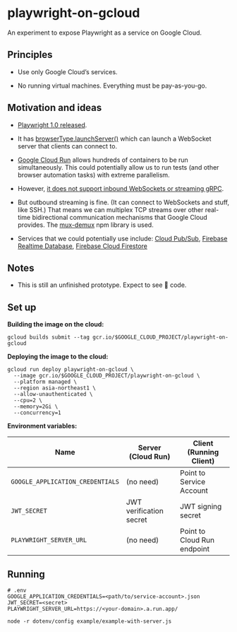 # playwright-on-gcloud

An experiment to expose Playwright as a service on Google Cloud.

## Principles

- Use only Google Cloud’s services.

- No running virtual machines. Everything must be pay-as-you-go.

## Motivation and ideas

- [Playwright 1.0 released](https://github.com/microsoft/playwright/releases/tag/v1.0.0).

- It has [browserType.launchServer()](https://github.com/microsoft/playwright/blob/v1.0.0/docs/api.md#browsertypelaunchserveroptions) which can launch a WebSocket server that clients can connect to.

- [Google Cloud Run](https://cloud.google.com/run) allows hundreds of containers to be run simultaneously. This could potentially allow us to run tests (and other browser automation tasks) with extreme parallelism.

- However, [it does not support inbound WebSockets or streaming gRPC](https://web.archive.org/web/20200117173740/https://cloud.google.com/run/docs/issues).

- But outbound streaming is fine. (It can connect to WebSockets and stuff, like SSH.) That means we can multiplex TCP streams over other real-time bidirectional communication mechanisms that Google Cloud provides. The [mux-demux](https://www.npmjs.com/package/mux-demux) npm library is used.

- Services that we could potentially use include: [Cloud Pub/Sub](https://cloud.google.com/pubsub), [Firebase Realtime Database](https://firebase.google.com/products/realtime-database), [Firebase Cloud Firestore](https://firebase.google.com/products/firestore)

## Notes

- This is still an unfinished prototype. Expect to see 💩 code.

## Set up

**Building the image on the cloud:**

```
gcloud builds submit --tag gcr.io/$GOOGLE_CLOUD_PROJECT/playwright-on-gcloud
```

**Deploying the image to the cloud:**

```
gcloud run deploy playwright-on-gcloud \
  --image gcr.io/$GOOGLE_CLOUD_PROJECT/playwright-on-gcloud \
  --platform managed \
  --region asia-northeast1 \
  --allow-unauthenticated \
  --cpu=2 \
  --memory=2Gi \
  --concurrency=1
```

**Environment variables:**

| Name                             | Server (Cloud Run)      | Client (Running Client)     |
| -------------------------------- | ----------------------- | --------------------------- |
| `GOOGLE_APPLICATION_CREDENTIALS` | (no need)               | Point to Service Account    |
| `JWT_SECRET`                     | JWT verification secret | JWT signing secret          |
| `PLAYWRIGHT_SERVER_URL`          | (no need)               | Point to Cloud Run endpoint |

## Running

```
# .env
GOOGLE_APPLICATION_CREDENTIALS=<path/to/service-account>.json
JWT_SECRET=<secret>
PLAYWRIGHT_SERVER_URL=https://<your-domain>.a.run.app/
```

```
node -r dotenv/config example/example-with-server.js
```
